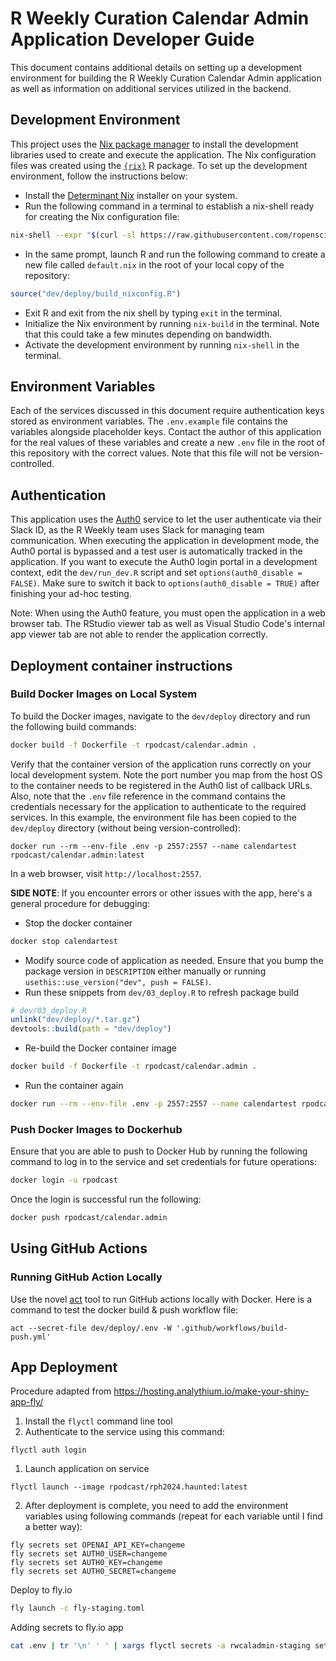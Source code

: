 # R Weekly Curation Calendar Admin Application Developer Guide

This document contains additional details on setting up a development
environment for building the R Weekly Curation Calendar Admin application as
well as information on additional services utilized in the backend. 

## Development Environment

This project uses the [Nix package manager](https://nixos.org/) to install the
development libraries used to create and execute the application. The Nix
configuration files was created using the
[`{rix}`](https://docs.ropensci.org/rix/index.html) R package. To set up the
development environment, follow the instructions below:

* Install the [Determinant
  Nix](https://determinate.systems/posts/determinate-nix-installer) installer on
  your system.
* Run the following command in a terminal to establish a nix-shell ready for
  creating the Nix configuration file:

```bash
nix-shell --expr "$(curl -sl https://raw.githubusercontent.com/ropensci/rix/main/inst/extdata/default.nix)"
```

* In the same prompt, launch R and run the following command to create a new file called `default.nix` in the root of your local copy of the repository:

```r
source("dev/deploy/build_nixconfig.R")
```

* Exit R and exit from the nix shell by typing `exit` in the terminal.
* Initialize the Nix environment by running `nix-build` in the terminal. Note
  that this could take a few minutes depending on bandwidth.
* Activate the development environment by running `nix-shell` in the terminal. 

## Environment Variables

Each of the services discussed in this document require authentication keys stored as environment variables. The `.env.example` file contains the variables alongside placeholder keys. Contact the author of this application for the real values of these variables and create a new `.env` file in the root of this repository with the correct values. Note that this file will not be version-controlled.

## Authentication

This application uses the [Auth0](https://auth0.com/) service to let the user
authenticate via their Slack ID, as the R Weekly team uses Slack for managing
team communication. When executing the application in development mode, the Auth0
portal is bypassed and a test user is automatically tracked in the application.
If you want to execute the Auth0 login portal in a development context, edit the
`dev/run_dev.R` script and set `options(auth0_disable = FALSE)`. Make sure to
switch it back to `options(auth0_disable = TRUE)` after finishing your ad-hoc
testing.

Note: When using the Auth0 feature, you must open the application in a web
browser tab. The RStudio viewer tab as well as Visual Studio Code's internal app
viewer tab are not able to render the application correctly.

## Deployment container instructions

### Build Docker Images on Local System

To build the Docker images, navigate to the `dev/deploy` directory and run the following build commands:

```bash
docker build -f Dockerfile -t rpodcast/calendar.admin .
```

Verify that the container version of the application runs correctly on your local development system. Note the port number you map from the host OS to the container needs to be registered in the Auth0 list of callback URLs. Also, note that the `.env` file reference in the command contains the credentials necessary for the application to authenticate to the required services. In this example, the environment file has been copied to the `dev/deploy` directory (without being version-controlled):

```
docker run --rm --env-file .env -p 2557:2557 --name calendartest rpodcast/calendar.admin:latest
```

In a web browser, visit `http://localhost:2557`.

**SIDE NOTE**: If you encounter errors or other issues with the app, here's a general procedure for debugging:

* Stop the docker container

```bash
docker stop calendartest
```

* Modify source code of application as needed. Ensure that you bump the package version in `DESCRIPTION` either manually or running `usethis::use_version("dev", push = FALSE)`.
* Run these snippets from `dev/03_deploy.R` to refresh package build

```r
# dev/03_deploy.R
unlink("dev/deploy/*.tar.gz")
devtools::build(path = "dev/deploy")
```

* Re-build the Docker container image

```bash
docker build -f Dockerfile -t rpodcast/calendar.admin .

```

* Run the container again

```bash
docker run --rm --env-file .env -p 2557:2557 --name calendartest rpodcast/calendar.admin:latest
```

### Push Docker Images to Dockerhub

Ensure that you are able to push to Docker Hub by running the following command to log in to the service and set credentials for future operations:

```bash
docker login -u rpodcast
```

Once the login is successful run the following:

```bash
docker push rpodcast/calendar.admin
```

## Using GitHub Actions

### Running GitHub Action Locally

Use the novel [act](https://nektosact.com/) tool to run GitHub actions locally with Docker. Here is a command to test the docker build & push workflow file:

```
act --secret-file dev/deploy/.env -W '.github/workflows/build-push.yml'
```

## App Deployment

Procedure adapted from <https://hosting.analythium.io/make-your-shiny-app-fly/>

1. Install the `flyctl` command line tool
1. Authenticate to the service using this command:

```
flyctl auth login
```

1. Launch application on service

```
flyctl launch --image rpodcast/rph2024.haunted:latest
```

2. After deployment is complete, you need to add the environment variables using following commands (repeat for each variable until I find a better way):

```
fly secrets set OPENAI_API_KEY=changeme
fly secrets set AUTH0_USER=changeme
fly secrets set AUTH0_KEY=changeme
fly secrets set AUTH0_SECRET=changeme
```

Deploy to fly.io

```bash
fly launch -c fly-staging.toml
```

Adding secrets to fly.io app

```bash
cat .env | tr '\n' ' ' | xargs flyctl secrets -a rwcaladmin-staging set
```